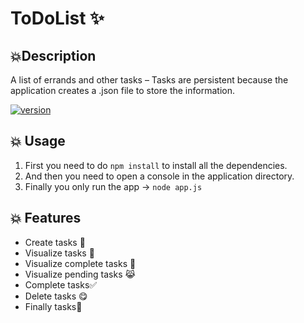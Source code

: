 # ToDoList ✨


## 💥Description
A list of errands and other tasks –  Tasks are persistent because the application creates a .json file to store the information.

[![version](https://img.shields.io/badge/version-1.0.0-green "version")](https://github.com/MiltonMG/todolist_console_app)

## 💥 Usage

1. First you need to do  `npm install` to install all the dependencies.
2. And then you need to open a console in the application directory.
3. Finally you only run the app -> `node app.js`



## 💥 Features 
                
+ Create tasks 📃
+ Visualize tasks 🙈
+ Visualize complete tasks 🤔
+ Visualize pending tasks 😹
+ Complete tasks✅
+ Delete tasks 😋
+ Finally tasks🎉
